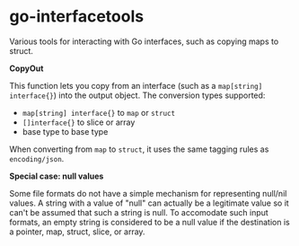 go-interfacetools
=================

Various tools for interacting with Go interfaces, such as copying maps to struct.

**CopyOut**

This function lets you copy from an interface (such as a `map[string] interface{}`) into the output object.
The conversion types supported:

* `map[string] interface{}` to `map` or `struct`
* `[]interface{}` to slice or array
* base type to base type

When converting from `map` to `struct`, it uses the same tagging rules as `encoding/json`.

**Special case: null values**

Some file formats do not have a simple mechanism for representing null/nil values. A string with a value of "null" can actually be a legitimate value so it can't be assumed that such a string is null. To accomodate such input formats, an empty string is considered to be a null value if the destination is a pointer, map, struct, slice, or array.
